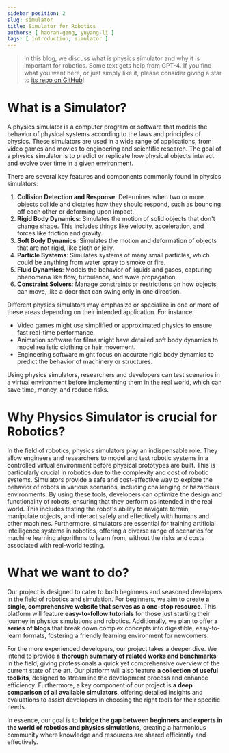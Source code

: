 ```yaml
---
sidebar_position: 2
slug: simulator
title: Simulator for Robotics
authors: [ haoran-geng, yuyang-li ]
tags: [ introduction, simulator ]
---
```


> In this blog, we discuss what is physics simulator and why it is important for robotics. Some text gets help from GPT-4. If you find what you want here, or just simply like it, please consider giving a star to [its repo on GitHub](https://github.com/geng-haoran/Simulately)!

# What is a Simulator?

A physics simulator is a computer program or software that models the behavior of physical systems according to the laws and principles of physics. These simulators are used in a wide range of applications, from video games and movies to engineering and scientific research. The goal of a physics simulator is to predict or replicate how physical objects interact and evolve over time in a given environment.

There are several key features and components commonly found in physics simulators:
1. **Collision Detection and Response**: Determines when two or more objects collide and dictates how they should respond, such as bouncing off each other or deforming upon impact.
2. **Rigid Body Dynamics**: Simulates the motion of solid objects that don't change shape. This includes things like velocity, acceleration, and forces like friction and gravity.
3. **Soft Body Dynamics**: Simulates the motion and deformation of objects that are not rigid, like cloth or jelly.
4. **Particle Systems**: Simulates systems of many small particles, which could be anything from water spray to smoke or fire.
5. **Fluid Dynamics**: Models the behavior of liquids and gases, capturing phenomena like flow, turbulence, and wave propagation.
6. **Constraint Solvers**: Manage constraints or restrictions on how objects can move, like a door that can swing only in one direction.

Different physics simulators may emphasize or specialize in one or more of these areas depending on their intended application. For instance:
- Video games might use simplified or approximated physics to ensure fast real-time performance.
- Animation software for films might have detailed soft body dynamics to model realistic clothing or hair movement.
- Engineering software might focus on accurate rigid body dynamics to predict the behavior of machinery or structures.

Using physics simulators, researchers and developers can test scenarios in a virtual environment before implementing them in the real world, which can save time, money, and reduce risks.

# Why Physics Simulator is crucial for Robotics?

In the field of robotics, physics simulators play an indispensable role. They allow engineers and researchers to model and test robotic systems in a controlled virtual environment before physical prototypes are built. This is particularly crucial in robotics due to the complexity and cost of robotic systems. Simulators provide a safe and cost-effective way to explore the behavior of robots in various scenarios, including challenging or hazardous environments. By using these tools, developers can optimize the design and functionality of robots, ensuring that they perform as intended in the real world. This includes testing the robot's ability to navigate terrain, manipulate objects, and interact safely and effectively with humans and other machines. Furthermore, simulators are essential for training artificial intelligence systems in robotics, offering a diverse range of scenarios for machine learning algorithms to learn from, without the risks and costs associated with real-world testing.

# What we want to do?
Our project is designed to cater to both beginners and seasoned developers in the field of robotics and simulation. For beginners, we aim to create **a single, comprehensive website that serves as a one-stop resource**. This platform will feature **easy-to-follow tutorials** for those just starting their journey in physics simulations and robotics. Additionally, we plan to offer **a series of blogs** that break down complex concepts into digestible, easy-to-learn formats, fostering a friendly learning environment for newcomers.

For the more experienced developers, our project takes a deeper dive. We intend to provide **a thorough summary of related works and benchmarks** in the field, giving professionals a quick yet comprehensive overview of the current state of the art. Our platform will also feature **a collection of useful toolkits**, designed to streamline the development process and enhance efficiency. Furthermore, a key component of our project is **a deep comparison of all available simulators**, offering detailed insights and evaluations to assist developers in choosing the right tools for their specific needs.

In essence, our goal is to **bridge the gap between beginners and experts in the world of robotics and physics simulations**, creating a harmonious community where knowledge and resources are shared efficiently and effectively.